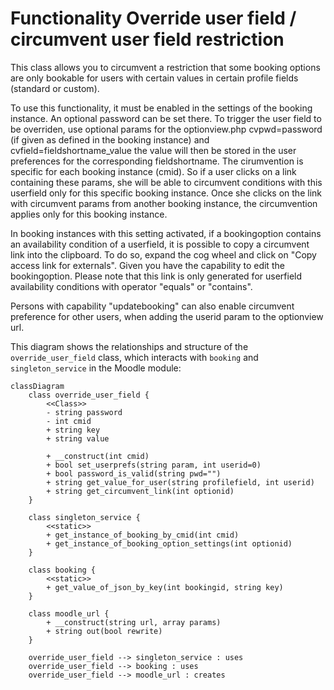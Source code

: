 # Functionality Override user field / circumvent user field restriction

This class allows you to circumvent a restriction that some booking options are only bookable for users with certain values in certain profile fields (standard or custom).

To use this functionality, it must be enabled in the settings of the booking instance.
An optional password can be set there.
To trigger the user field to be overriden, use optional params for the optionview.php
cvpwd=password (if given as defined in the booking instance) and cvfield=fieldshortname_value the value will then be stored in the user preferences for the corresponding fieldshortname.
The cirumvention is specific for each booking instance (cmid). So if a user clicks on a link containing these params, she will be able to circumvent conditions with this userfield only for this specific booking instance. Once she clicks on the link with circumvent params from another booking instance, the circumvention applies only for this booking instance.

In booking instances with this setting activated, if a bookingoption contains an availability condition of a userfield, it is possible to copy a circumvent link into the clipboard. To do so, expand the cog wheel and click on "Copy access link for externals". Given you have the capability to edit the bookingoption.
Please note that this link is only generated for userfield availability conditions with operator "equals" or "contains".

Persons with capability "updatebooking" can also enable circumvent preference for other users, when adding the userid param to the optionview url.

This diagram shows the relationships and structure of the `override_user_field` class, which interacts with `booking` and `singleton_service` in the Moodle module:

```mermaid
classDiagram
    class override_user_field {
        <<Class>>
        - string password
        - int cmid
        + string key
        + string value

        + __construct(int cmid)
        + bool set_userprefs(string param, int userid=0)
        + bool password_is_valid(string pwd="")
        + string get_value_for_user(string profilefield, int userid)
        + string get_circumvent_link(int optionid)
    }

    class singleton_service {
        <<static>>
        + get_instance_of_booking_by_cmid(int cmid)
        + get_instance_of_booking_option_settings(int optionid)
    }

    class booking {
        <<static>>
        + get_value_of_json_by_key(int bookingid, string key)
    }

    class moodle_url {
        + __construct(string url, array params)
        + string out(bool rewrite)
    }

    override_user_field --> singleton_service : uses
    override_user_field --> booking : uses
    override_user_field --> moodle_url : creates